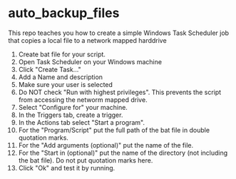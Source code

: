 # auto_backup_files
This repo teaches you how to create a simple Windows Task Scheduler job that copies a local file to a network mapped harddrive

1) Create bat file for your script. 
2) Open Task Scheduler on your Windows machine
3) Click "Create Task..."
4) Add a Name and description
5) Make sure your user is selected
6) Do NOT check "Run with highest privileges". This prevents the script from accessing the networm mapped drive.
7) Select "Configure for" your machine.
8) In the Triggers tab, create a trigger.
9) In the Actions tab select "Start a program".
10) For the "Program/Script" put the full path of the bat file in double quotation marks.
11) For the "Add arguments (optional)" put the name of the file.
12) For the "Start in (optional)" put the name of the directory (not including the bat file). Do not put quotation marks here.
13) Click "Ok" and test it by running.
